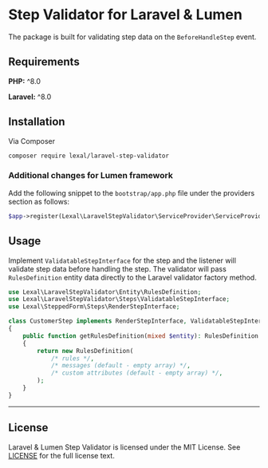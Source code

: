 # Step Validator for Laravel & Lumen

The package is built for validating step data on the `BeforeHandleStep` event.

## Requirements

**PHP:** ^8.0

**Laravel:** ^8.0

## Installation

Via Composer

```
composer require lexal/laravel-step-validator
```

### Additional changes for Lumen framework

Add the following snippet to the `bootstrap/app.php` file under the providers
section as follows:

```php
$app->register(Lexal\LaravelStepValidator\ServiceProvider\ServiceProvider::class);
```

## Usage

Implement `ValidatableStepInterface` for the step and the listener will
validate step data before handling the step. The validator will pass
`RulesDefinition` entity data directly to the Laravel validator factory
method.

```php
use Lexal\LaravelStepValidator\Entity\RulesDefinition;
use Lexal\LaravelStepValidator\Steps\ValidatableStepInterface;
use Lexal\SteppedForm\Steps\RenderStepInterface;

class CustomerStep implements RenderStepInterface, ValidatableStepInterface
{
    public function getRulesDefinition(mixed $entity): RulesDefinition
    {
        return new RulesDefinition(
            /* rules */,
            /* messages (default - empty array) */,
            /* custom attributes (default - empty array) */,
        );
    }
}
```

---

## License

Laravel & Lumen Step Validator is licensed under the MIT License. See
[LICENSE](LICENSE) for the full license text.
